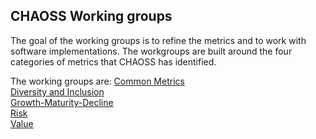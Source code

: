 ## CHAOSS Working groups

The goal of the working groups is to refine the metrics and to work with software implementations. The workgroups are built around the four categories of metrics that CHAOSS has identified.

The working groups are:
[Common Metrics](https://chaoss.community/common-metrics/)   
[Diversity and Inclusion](https://chaoss.community/diversity-and-inclusion/)  
[Growth-Maturity-Decline](https://chaoss.community/growth-maturity-and-decline/)  
[Risk](https://chaoss.community/risk/)  
[Value](https://chaoss.community/value/)  
